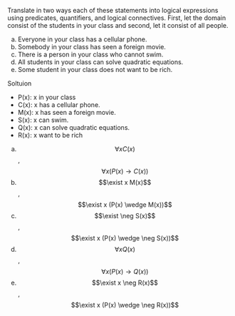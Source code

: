 Translate in two ways each of these statements into logical expressions using predicates, quantifiers, and logical connectives. First, let the domain consist of the students in your class and second, let it consist of all people.

1. Everyone in your class has a cellular phone.
1. Somebody in your class has seen a foreign movie.
1. There is a person in your class who cannot swim.
1. All students in your class can solve quadratic equations.
1. Some student in your class does not want to be rich.

Soltuion

+ P(x): x in your class
+ C(x): x has a cellular phone.
+ M(x): x has seen a foreign movie.
+ S(x): x can swim.
+ Q(x): x can solve quadratic equations.
+ R(x): x want to be rich

1. $$\forall x C(x)$$, $$\forall x (P(x) \rightarrow C(x))$$
1. $$\exist x M(x)$$, $$\exist x (P(x) \wedge M(x))$$
1. $$\exist \neg S(x)$$, $$\exist x (P(x) \wedge \neg S(x))$$
1. $$\forall x Q(x)$$, $$\forall x (P(x) \rightarrow Q(x))$$
1. $$\exist x \neg R(x)$$, $$\exist x (P(x) \wedge \neg R(x))$$

<style type="text/css">
    ol { list-style-type: lower-alpha; }
</style>